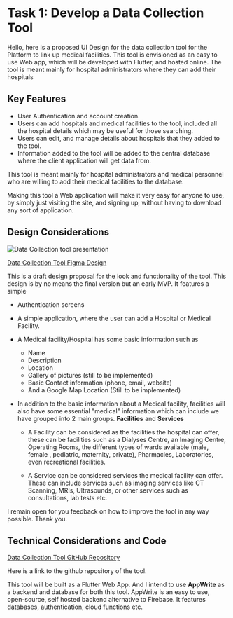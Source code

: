 # Task 1: Develop a Data Collection Tool



Hello, here is a proposed UI Design for the data collection tool for the Platform to link up medical facilities. This tool is envisioned as an easy to use Web app, which will be developed with Flutter, and hosted online. The tool is meant mainly for hospital administrators where they can add their hospitals

## Key Features

- User Authentication and account creation.
- Users can add hospitals and medical facilities to the tool, included all the hospital details which may be useful for those searching.
- Users can edit, and manage details about hospitals that they added to the tool.
- Information added to the tool will be added to the central database where the client application will get data from.

This tool is meant mainly for hospital administrators and medical personnel who are willing to add their medical facilities to the database.

Making this tool a Web application will make it very easy for anyone to use, by simply just visiting the site, and signing up, without having to download any sort of application.



## Design Considerations


![Data Collection tool presentation](https://user-images.githubusercontent.com/92654117/227012342-7f2b1064-9841-49ca-8969-865aa7c3ac42.jpg)


[Data Collection Tool Figma Design](https://www.figma.com/proto/2XpR22cOaDDZGy8At1Q5xd/Mboa-Lab-Data-Collection--Tool?node-id=9-879&scaling=min-zoom&page-id=9%3A626)

This is a draft design proposal for the look and functionality of the tool. This design is by no means the final version but an early MVP. It features a simple

- Authentication screens

- A simple application, where the user can add a Hospital or Medical Facility.

- A Medical facility/Hospital has some basic information such as 

  - Name
  - Description
  - Location
  - Gallery of pictures (still to be implemented)
  - Basic Contact information (phone, email, website)
  - And a Google Map Location (Still to be implemented)

- In addition to the basic information about a Medical facility, facilities will also have some essential "medical" information which can include we have grouped into 2 main groups. **Facilities** and **Services**

  - A Facility can be considered as the facilities the hospital can offer, these can be facilities such as a Dialyses Centre, an Imaging Centre, Operating Rooms, the different types of wards available (male, female , pediatric, maternity, private), Pharmacies, Laboratories, even recreational facilities.

  - A Service can be considered services the medical facility can offer. These can include services such as imaging services like CT Scanning, MRIs, Ultrasounds, or other services such as consultations,  lab tests etc.

    

I remain open for you feedback on how to improve the tool in any way possible. Thank you.

  

## Technical Considerations and Code

[Data Collection Tool GitHub Repository](https://github.com/nlewin20/Mboalab_data_collection_tool)

Here is a link to the github repository of the tool.

This tool will be built as a Flutter Web App. And I intend to use **AppWrite** as a backend and database for both this tool. AppWrite is an easy to use, open-source, self hosted backend alternative to Firebase. It features databases, authentication, cloud functions etc.


